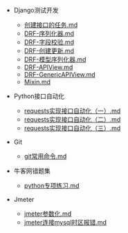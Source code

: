 - Django测试开发
  +  [创建接口的任务.md](Django测试开发/创建接口的任务.md) 
  +  [DRF-序列化器.md](Django测试开发/DRF-序列化器.md) 
  +  [DRF-字段校验.md](Django测试开发/DRF-字段校验.md) 
  +  [DRF-创建更新.md](Django测试开发/DRF-创建更新.md) 
  +  [DRF-模型序列化器.md](Django测试开发/DRF-模型序列化器.md) 
  +  [DRF-APIView.md](Django测试开发/DRF-APIView.md) 
  +  [DRF-GenericAPIView.md](Django测试开发/DRF-GenericAPIView.md) 
  +  [Mixin.md](Django测试开发/Mixin.md) 

- Python接口自动化
  +   [requests实现接口自动化（一）.md](Python接口自动化/requests实现接口自动化（一）.md) 
  +   [requests实现接口自动化（二）.md](Python接口自动化/requests实现接口自动化（二）.md) 
  +   [requests实现接口自动化（三）.md](Python接口自动化/requests实现接口自动化（三）.md) 
- Git
  +  [git常用命令.md](Git/git常用命令.md) 
- 牛客网错题集
  + [python专项练习.md](牛客网错题集/python专项练习.md) 
- Jmeter
  +  [jmeter参数化.md](Jmeter/jmeter参数化.md) 
  +  [jmeter连接mysql时区报错.md](Jmeter/jmeter连接mysql时区报错.md) 


